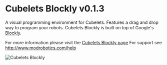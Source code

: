 # Cubelets Blockly v0.1.3
A visual programming environment for Cubelets. Features a drag and drop way to
program your robots. Cubelets Blockly is built on top of Google's [Blockly](https://developers.google.com/blockly/).

For more information please visit the [Cubelets Blockly page](http://www.modrobotics.com/cubelets/apps/cubelets-blockly)
For support see http://www.modrobotics.com/help

![Cubelets Blockly](http://www.modrobotics.com/wp-content/uploads/2016/09/cubelets_blockly.png)
